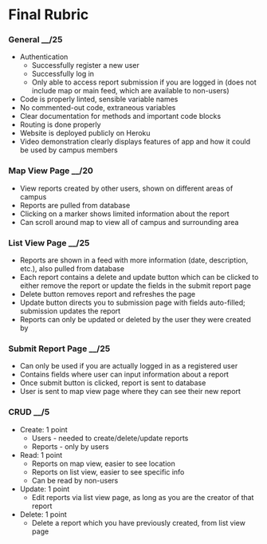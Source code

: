 # Final Rubric

### General __/25

- Authentication
  - Successfully register a new user
  - Successfully log in
  - Only able to access report submission if you are logged in (does not include map or main feed, which are available to non-users)
- Code is properly linted, sensible variable names
- No commented-out code, extraneous variables
- Clear documentation for methods and important code blocks
- Routing is done properly
- Website is deployed publicly on Heroku
- Video demonstration clearly displays features of app and how it could be used by campus members

### Map View Page  __/20
- View reports created by other users, shown on different areas of campus
- Reports are pulled from database
- Clicking on a marker shows limited information about the report
- Can scroll around map to view all of campus and surrounding area

### List View Page  __/25
- Reports are shown in a feed with more information (date, description, etc.), also pulled from database
- Each report contains a delete and update button which can be clicked to either remove the report or update the fields in the submit report page
- Delete button removes report and refreshes the page
- Update button directs you to submission page with fields auto-filled; submission updates the report
- Reports can only be updated or deleted by the user they were created by

### Submit Report Page __/25
- Can only be used if you are actually logged in as a registered user
- Contains fields where user can input information about a report
- Once submit button is clicked, report is sent to database
- User is sent to map view page where they can see their new report

### CRUD  __/5
- Create: 1 point
  - Users - needed to create/delete/update reports
  - Reports - only by users
- Read: 1 point
  - Reports on map view, easier to see location
  - Reports on list view, easier to see specific info
  - Can be read by non-users
- Update: 1 point
  - Edit reports via list view page, as long as you are the creator of that report
- Delete: 1 point
  - Delete a report which you have previously created, from list view page

